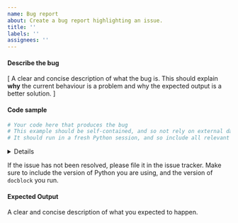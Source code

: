 ```yaml
---
name: Bug report
about: Create a bug report highlighting an issue.
title: ''
labels: ''
assignees: ''
---
```


#### Describe the bug

[ A clear and concise description of what the bug is. 
This should explain **why** the current behaviour is a problem and why the expected output is a better solution. ]

#### Code sample

```python
# Your code here that produces the bug
# This example should be self-contained, and so not rely on external data.
# It should run in a fresh Python session, and so include all relevant imports.
```

<details>

**Note**: Please be sure you are using the latest released version of `docblock`, or a recent build of `main`.
If your problem has been fixed in an unreleased version, you might be able to use `main` until a new release occurs.

**Note**: If you are using a released version, have you verified that the bug exists in the main branch of this repository?

</details>

If the issue has not been resolved, please file it in the issue tracker.
Make sure to include the version of Python you are using, and the version of `docblock` you run.

#### Expected Output

A clear and concise description of what you expected to happen.
